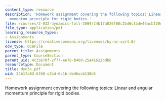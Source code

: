 ```yaml
---
content_type: resource
description: 'Homework assignment covering the following topics: Linear and angular
  momentum principle for rigid bodies.'
file: /courses/2-032-dynamics-fall-2004/24b17a836f68c2bd6c1bde46acb130d5_dyn3c.pdf
file_type: application/pdf
learning_resource_types:
- Assignments
license: https://creativecommons.org/licenses/by-nc-sa/4.0/
ocw_type: OCWFile
parent_title: Assignments
parent_type: CourseSection
parent_uid: 4c35b7bf-2f77-ee78-b40d-25a41622bdb8
resourcetype: Document
title: dyn3c.pdf
uid: 24b17a83-6f68-c2bd-6c1b-de46acb130d5
---
```

Homework assignment covering the following topics: Linear and angular momentum principle for rigid bodies.